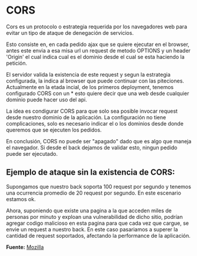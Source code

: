 # CORS

Cors es un protocolo o estrategia requerida por los navegadores web
para evitar un tipo de ataque de denegación de servicios.

Esto consiste en, en cada pedido ajax que se quiere ejecutar en el browser, antes este
envia a esa misa url un request de metodo OPTIONS y un header 'Origin' el cual indica
cual es el dominio desde el cual se esta haciendo la petición.

El servidor valida la existencia de este request y segun la estrategia configurada,
la indica al browser que puede continuar con las piteciones. Actualmente en la etada
incial, de los primeros deployment, tenemos configurado CORS con un * esto quiere decir
que una web desde cualquier dominio puede hacer uso del api.

La idea es condigurar CORS para que solo sea posible invocar request desde nuestro
dominio de la aplicación. La configuración no tiene complicaciones, solo es necesario
indicar el o los dominios desde donde queremos que se ejecuten los pedidos.

En conclusión, CORS no puede ser "apagado" dado que es algo que maneja el navegador.
Si desde el back dejamos de validar esto, ningun pedido puede ser ejecutado.

## Ejemplo de ataque sin la existencia de CORS:

Supongamos que nuestro back soporta 100 request por segundo y tenemos una ocurrencia
promedio de 20 request por segundo. En este escenario estamos ok.

Ahora, suponiendo que existe una pagina a la que acceden miles de personas
por minuto y exploan una vulnerabilidad de dicho sitio, podrían agregar
codigo malicioso en esta pagina para que cada vez que cargue, se envie
un request a nuestro back. En este caso pasariamos a superer la cantidad
de request soportados, afectando la performance de la aplicación.

**Fuente:** [Mozilla][cors-mozilla]

[cors-mozilla]: https://developer.mozilla.org/en-US/docs/Web/HTTP/CORS